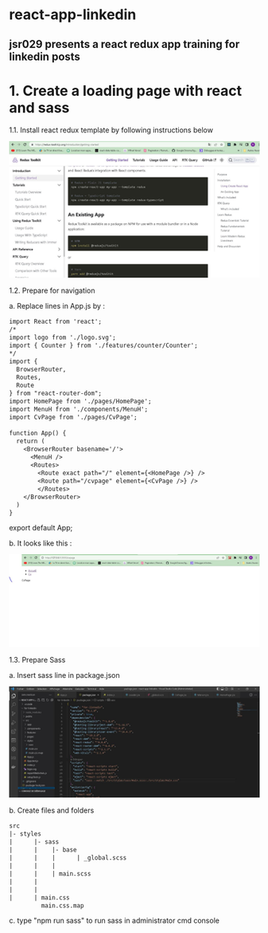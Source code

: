# react-app-linkedin

## jsr029 presents a react redux app training for linkedin posts

# 1. Create a loading page with react and sass

1.1. Install react redux template by following instructions below

<img src="https://github.com/jsr029/react-app-linkedin/blob/master/images/redux-install.JPG" alt="Install react redux" />

1.2. Prepare for navigation

a. Replace lines in App.js by :

    import React from 'react';
    /*
    import logo from './logo.svg';
    import { Counter } from './features/counter/Counter';
    */
    import {
      BrowserRouter,
      Routes,
      Route
    } from "react-router-dom";
    import HomePage from './pages/HomePage';
    import MenuH from './components/MenuH';
    import CvPage from './pages/CvPage';

    function App() {
      return (
        <BrowserRouter basename='/'>
          <MenuH />
          <Routes>
            <Route exact path="/" element={<HomePage />} />
            <Route path="/cvpage" element={<CvPage />} />
            </Routes>
        </BrowserRouter>
      )
    }

export default App;

b. It looks like this :

<img src="https://github.com/jsr029/react-app-linkedin/blob/master/images/navigation.JPG" alt="Navigation sreen" />

1.3. Prepare Sass

a. Insert sass line in package.json 

<img src="https://github.com/jsr029/react-app-linkedin/blob/master/images/package.JPG" alt="package.json" />

b. Create files and folders

    src
    |- styles
    |      |- sass
    |      |    |- base
    |      |    |      | _global.scss
    |      |    | 
    |      |    | main.scss    
    |      |    
    |      |    
    |      | main.css
             main.css.map
    
 c. type "npm run sass" to run sass in administrator cmd console 
 
 
